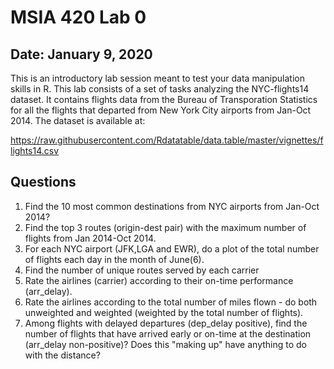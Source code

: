 # MSIA 420 Lab 0

## Date: January 9, 2020

This is an introductory lab session meant to test your data manipulation skills in R. This lab consists of a set of tasks analyzing the NYC-flights14 dataset. It contains flights data from the Bureau of Transporation Statistics for all the flights that departed from New York City airports from Jan-Oct 2014. The dataset is available at:

https://raw.githubusercontent.com/Rdatatable/data.table/master/vignettes/flights14.csv 

## Questions

1. Find the 10 most common destinations from NYC airports from Jan-Oct 2014?
2. Find the top 3 routes (origin-dest pair) with the maximum number of flights from Jan 2014-Oct 2014.
3. For each NYC airport (JFK,LGA and EWR), do a plot of the total number of flights each day in the month of June(6).
4. Find the number of unique routes served by each carrier
5. Rate the airlines (carrier) according to their on-time performance (arr_delay).
6. Rate the airlines according to the total number of miles flown - do both unweighted and weighted (weighted by the total number of flights).
7. Among flights with delayed departures (dep_delay positive), find the number of flights that have arrived early or on-time at the destination (arr_delay non-positive)? Does this "making up" have anything to do with the distance?